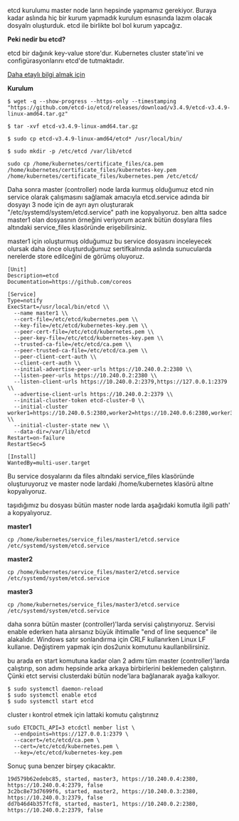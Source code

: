 etcd kurulumu master node ların hepsinde yapmamız gerekiyor. Buraya kadar aslında hiç bir kurum yapmadık kurulum esnasında lazım olacak dosyalrı oluşturduk. etcd ile birlikte bol bol kurum yapcağız.

__Peki nedir bu etcd?__

etcd bir dağınık key-value store'dur. Kubernetes cluster state'ini ve configürasyonlarını etcd'de tutmaktadır. 

[Daha etaylı bilgi almak için](https://etcd.io/docs/v3.4.0/)

__Kurulum__
```
$ wget -q --show-progress --https-only --timestamping "https://github.com/etcd-io/etcd/releases/download/v3.4.9/etcd-v3.4.9-linux-amd64.tar.gz"

$ tar -xvf etcd-v3.4.9-linux-amd64.tar.gz

$ sudo cp etcd-v3.4.9-linux-amd64/etcd* /usr/local/bin/

$ sudo mkdir -p /etc/etcd /var/lib/etcd

sudo cp /home/kubernetes/certificate_files/ca.pem /home/kubernetes/certificate_files/kubernetes-key.pem /home/kubernetes/certificate_files/kubernetes.pem /etc/etcd/
```

Daha sonra master (controller) node larda kurmuş olduğumuz etcd nin service olarak çalışmasını sağlamak amacıyla etcd.service adında bir dosyayı 3 node için de ayrı ayrı oluşturarak "/etc/systemd/system/etcd.service" path ine kopyalıyoruz. ben altta sadce master1 olan dosyasnın örneğini veriyorum acank bütün dosylara files altındaki service_files klasöründe erişebilirsiniz.

master1 için ıoluşturmuş olduğumuz bu service dosyasını inceleyecek olursak daha önce oluşturduğumuz sertifkalrında aslında sunucularda nerelerde store edilceğini de görümş oluyoruz.


```
[Unit]
Description=etcd
Documentation=https://github.com/coreos

[Service]
Type=notify
ExecStart=/usr/local/bin/etcd \\
  --name master1 \\
  --cert-file=/etc/etcd/kubernetes.pem \\
  --key-file=/etc/etcd/kubernetes-key.pem \\
  --peer-cert-file=/etc/etcd/kubernetes.pem \\
  --peer-key-file=/etc/etcd/kubernetes-key.pem \\
  --trusted-ca-file=/etc/etcd/ca.pem \\
  --peer-trusted-ca-file=/etc/etcd/ca.pem \\
  --peer-client-cert-auth \\
  --client-cert-auth \\
  --initial-advertise-peer-urls https://10.240.0.2:2380 \\
  --listen-peer-urls https://10.240.0.2:2380 \\
  --listen-client-urls https://10.240.0.2:2379,https://127.0.0.1:2379 \\
  --advertise-client-urls https://10.240.0.2:2379 \\
  --initial-cluster-token etcd-cluster-0 \\
  --initial-cluster worker1=https://10.240.0.5:2380,worker2=https://10.240.0.6:2380,worker3=https://10.240.0.7:2380 \\
  --initial-cluster-state new \\
  --data-dir=/var/lib/etcd
Restart=on-failure
RestartSec=5

[Install]
WantedBy=multi-user.target
```

Bu service dosyalarını da files altındaki service_files klasöründe oluşturuyoruz ve master node lardaki /home/kubernetes klasörü altıne kopyalıyoruz.

taşıdığımız bu dosyası bütün master node larda aşağıdaki komutla ilgili path' a kopyalıyoruz. 


__master1__

```
cp /home/kubernetes/service_files/master1/etcd.service /etc/systemd/system/etcd.service
```
__master2__

```
cp /home/kubernetes/service_files/master2/etcd.service /etc/systemd/system/etcd.service
```

__master3__

```
cp /home/kubernetes/service_files/master3/etcd.service /etc/systemd/system/etcd.service
```

daha sonra bütün master (controller)'larda servisi çalıştırıyoruz. Servisi enable ederken hata alırsanız büyük ihtimalle "end of line sequence" ile alakalıdır. Windows satır sonlandırma için CRLF kullanırken Linux LF kullanıe. Değiştirem yapmak için dos2unix komutunu kaullanbilirsiniz.

bu arada en start komutuna kadar olan 2 adımı tüm master (controller)'larda çalıştırıp, son adımı hepsinde arka arkaya birbirlerini beklemeden çalıştırın. Çünki etct servisi clusterdaki bütün node'lara bağlanarak ayağa kalkıyor.

```
$ sudo systemctl daemon-reload
$ sudo systemctl enable etcd
$ sudo systemctl start etcd
```

cluster ı kontrol etmek için lattaki komutu çalıştırınız

```
sudo ETCDCTL_API=3 etcdctl member list \
  --endpoints=https://127.0.0.1:2379 \
  --cacert=/etc/etcd/ca.pem \
  --cert=/etc/etcd/kubernetes.pem \
  --key=/etc/etcd/kubernetes-key.pem
```
Sonuç şuna benzer birşey çıkacaktır.

```
19d579b62edebc85, started, master3, https://10.240.0.4:2380, https://10.240.0.4:2379, false
3c2bc8e73d7699f6, started, master2, https://10.240.0.3:2380, https://10.240.0.3:2379, false
dd7b46d4b357fcf8, started, master1, https://10.240.0.2:2380, https://10.240.0.2:2379, false
```